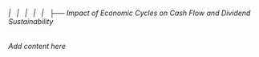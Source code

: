 ###### |   |   |   |   |   ├── Impact of Economic Cycles on Cash Flow and Dividend Sustainability

*Add content here*